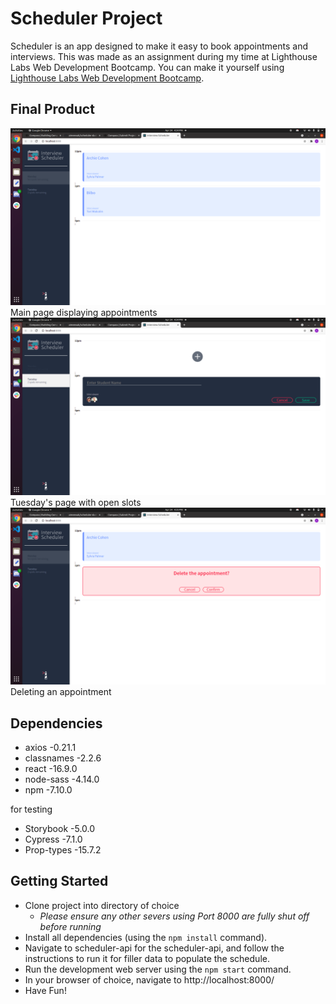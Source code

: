 # Scheduler Project

Scheduler is an app designed to make it easy to book appointments and interviews. This was made as an assignment during my time at Lighthouse Labs Web Development Bootcamp. You can make it yourself using [Lighthouse Labs Web Development Bootcamp](https://www.lighthouselabs.ca/). 

## Final Product

!["Screenshot of Main Page"](https://github.com/aimeeoak/scheduler/blob/master/public/images/InterviewerMain.png?raw=true)
Main page displaying appointments
!["Screenshot of URLs Page"](https://github.com/aimeeoak/scheduler/blob/master/public/images/InterviewerTuesday.png?raw=true)
Tuesday's page with open slots
!["Screenshot of New URL page"](https://github.com/aimeeoak/scheduler/blob/master/public/images/InterviewerDelete.png?raw=true)
Deleting an appointment

## Dependencies

- axios -0.21.1
- classnames -2.2.6
- react -16.9.0
- node-sass -4.14.0
- npm -7.10.0

for testing

- Storybook -5.0.0
- Cypress -7.1.0
- Prop-types -15.7.2

## Getting Started

- Clone project into directory of choice
  - *Please ensure any other severs using Port 8000 are fully shut off before running*
- Install all dependencies (using the `npm install` command).
- Navigate to scheduler-api for the scheduler-api, and follow the instructions to run it for filler data to populate the schedule.
- Run the development web server using the `npm start` command.
- In your browser of choice, navigate to http://localhost:8000/
- Have Fun!
